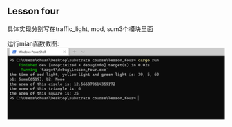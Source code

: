 ## Lesson four

具体实现分别写在traffic_light, mod, sum3个模块里面

运行mian函数截图:  
 ![image](https://github.com/newship/lesson_four/blob/master/screenshot/screenshot.png)
